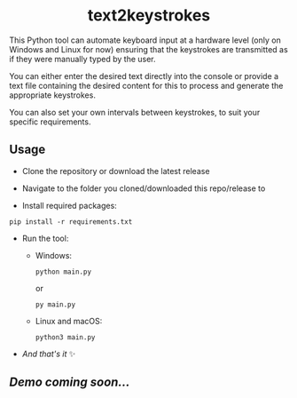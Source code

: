 <h1 align="center">text2keystrokes</h1>

This Python tool can automate keyboard input at a hardware level (only on Windows and Linux for now) ensuring that the keystrokes are transmitted as if they were manually typed by the user.

You can either enter the desired text directly into the console or provide a text file containing the desired content for this to process and generate the appropriate keystrokes.

You can also set your own intervals between keystrokes, to suit your specific requirements.

<h2>Usage</h2>

- Clone the repository or download the latest release

- Navigate to the folder you cloned/downloaded this repo/release to

- Install required packages:

```
pip install -r requirements.txt
```

- Run the tool:

    - Windows:

        ```
        python main.py
        ```

        or

        ```
        py main.py
        ```
    - Linux and macOS:
        ```
        python3 main.py
        ```

- *And that's it* ✨

<h2><em>Demo coming soon...</em></h2>
